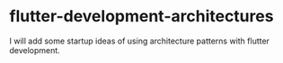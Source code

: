 # flutter-development-architectures
I will add some startup ideas of using architecture patterns with flutter development.
